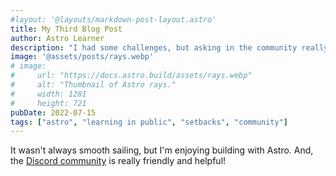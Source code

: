 ```yaml
---
#layout: '@layouts/markdown-post-layout.astro'
title: My Third Blog Post
author: Astro Learner
description: "I had some challenges, but asking in the community really helped!"
image: '@assets/posts/rays.webp'
# image:
#     url: "https://docs.astro.build/assets/rays.webp"
#     alt: "Thumbnail of Astro rays."
#     width: 1281
#     height: 721
pubDate: 2022-07-15
tags: ["astro", "learning in public", "setbacks", "community"]
---
```

It wasn't always smooth sailing, but I'm enjoying building with Astro. And, the [Discord community](https://astro.build/chat) is really friendly and helpful!
